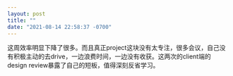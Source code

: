 ```yaml
---
layout: post
title: ""
date: "2021-08-14 22:58:37 -0700"
---
```


这周效率明显下降了很多。而且真正project这块没有太专注，很多会议，自己没有积极主动的去drive，一边浪费时间，一边没有收获。这两次的client端的design review暴露了自己的短板，值得深刻反省学习。
